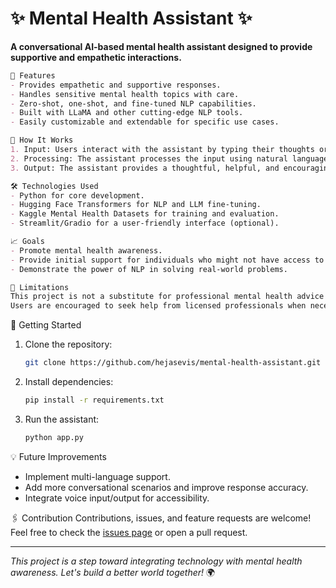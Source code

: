 # ✨ Mental Health Assistant ✨
**A conversational AI-based mental health assistant designed to provide supportive and empathetic interactions.**  

```markdown
🧠 Features  
- Provides empathetic and supportive responses.
- Handles sensitive mental health topics with care.  
- Zero-shot, one-shot, and fine-tuned NLP capabilities.  
- Built with LLaMA and other cutting-edge NLP tools.  
- Easily customizable and extendable for specific use cases.  

🚀 How It Works
1. Input: Users interact with the assistant by typing their thoughts or concerns.
2. Processing: The assistant processes the input using natural language understanding (NLU) and generates an appropriate response.
3. Output: The assistant provides a thoughtful, helpful, and encouraging reply.

🛠️ Technologies Used
- Python for core development.
- Hugging Face Transformers for NLP and LLM fine-tuning.
- Kaggle Mental Health Datasets for training and evaluation.
- Streamlit/Gradio for a user-friendly interface (optional).

📈 Goals
- Promote mental health awareness.
- Provide initial support for individuals who might not have access to professional help immediately.
- Demonstrate the power of NLP in solving real-world problems.

🚧 Limitations
This project is not a substitute for professional mental health advice or therapy.
Users are encouraged to seek help from licensed professionals when necessary.

```
🌟 Getting Started
1. Clone the repository:
   ```bash
   git clone https://github.com/hejasevis/mental-health-assistant.git
   ```
2. Install dependencies:
   ```bash
   pip install -r requirements.txt
   ```
3. Run the assistant:
   ```bash
   python app.py
   ```

💡 Future Improvements
- Implement multi-language support.
- Add more conversational scenarios and improve response accuracy.
- Integrate voice input/output for accessibility.

🖇️ Contribution
Contributions, issues, and feature requests are welcome! Feel free to check the [issues page](https://github.com/hejasevis/mental-health-assistant/issues) or open a pull request.

---

*This project is a step toward integrating technology with mental health awareness. Let's build a better world together!* 🌍

